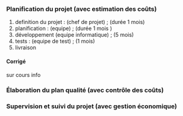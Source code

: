 ### Planification du projet (avec estimation des coûts)
1. definition du projet :
		(chef de projet) ; (durée 1 mois) 
2. planification  :
		(equipe) ; (durée 1 mois )
3. développement (equipe informatique) ; (5 mois)
4. tests :
		(equipe de test) ; (1 mois)
5. livraison

#### Corrigé 
sur cours info
### Élaboration du plan qualité (avec contrôle des coûts)

### Supervision et suivi du projet (avec gestion économique)
